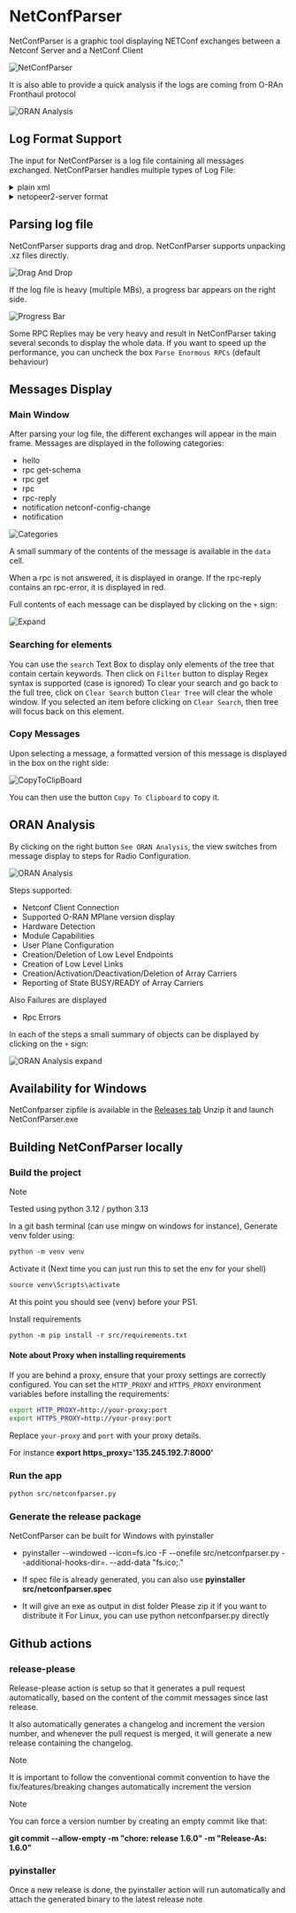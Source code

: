 # NetConfParser
NetConfParser is a graphic tool displaying NETConf exchanges between a Netconf Server and a NetConf Client

![NetConfParser](doc/netconfparser.png)

It is also able to provide a quick analysis if the logs are coming from O-RAn Fronthaul protocol

![ORAN Analysis](doc/oran_analysis.png)

## Log Format Support
The input for NetConfParser is a log file containing all messages exchanged.
NetConfParser handles multiple types of Log File:



<details>
  <summary>plain xml</summary>

![Plain XML Log](doc/plain_xml.png)

</details>

<details>
  <summary>netopeer2-server format</summary>

![Netopeer2-server log](doc/netopeer2_server.png)

</details>

## Parsing log file
NetConfParser supports drag and drop.
NetConfParser supports unpacking .xz files directly.

![Drag And Drop](doc/drag_and_drop.gif)


If the log file is heavy (multiple MBs), a progress bar appears on the right side.

![Progress Bar](doc/progress_bar.gif)

Some RPC Replies may be very heavy and result in NetConfParser taking several seconds to display the whole data.
If you want to speed up the performance, you can uncheck the box `Parse Enormous RPCs` (default behaviour)

## Messages Display
### Main Window
After parsing your log file, the different exchanges will appear in the main frame.
Messages are displayed in the following categories:
- hello
- rpc get-schema
- rpc get
- rpc
- rpc-reply
- notification netconf-config-change
- notification

![Categories](doc/netconfparser.png)

A small summary of the contents of the message is available in the `data` cell.

When a rpc is not answered, it is displayed in orange.
If the rpc-reply contains an rpc-error, it is displayed in red.

Full contents of each message can be displayed by clicking on the `+` sign:

![Expand](doc/expand.gif)

### Searching for elements
You can use the `search` Text Box to display only elements of the tree that contain certain keywords.
Then click on `Filter` button to display
Regex syntax is supported (case is ignored)
To clear your search and go back to the full tree, click on `Clear Search` button
`Clear Tree` will clear the whole window.
If you selected an item before clicking on `Clear Search`, then tree will focus back on this element.

### Copy Messages
Upon selecting a message, a formatted version of this message is displayed in the box on the right side:

![CopyToClipBoard](doc/copy_to_clipboard.gif)

You can then use the button `Copy To Clipboard` to copy it.

## ORAN Analysis
By clicking on the right button `See ORAN Analysis`, the view switches from message display to
steps for Radio Configuration.

![ORAN Analysis](doc/oran_analysis.png)

Steps supported:
- Netconf Client Connection
- Supported O-RAN MPlane version display
- Hardware Detection
- Module Capabilities
- User Plane Configuration
- Creation/Deletion of Low Level Endpoints
- Creation of Low Level Links
- Creation/Activation/Deactivation/Deletion of Array Carriers
- Reporting of State BUSY/READY of Array Carriers

Also Failures are displayed
- Rpc Errors

In each of the steps a small summary of objects can be displayed by clicking on the `+` sign:

![ORAN Analysis expand](doc/expand_analysis.gif)

## Availability for Windows
NetConfparser zipfile is available in the [Releases tab](https://github.com/AeroFlorian/netconf-parser/releases)
Unzip it and launch NetConfParser.exe

## Building NetConfParser locally

### Build the project

> [!NOTE]
> Tested using python 3.12 / python 3.13

In a git bash terminal (can use mingw on windows for instance), Generate venv folder using:

```markdown
python -m venv venv
```

Activate it (Next time you can just run this to set the env for your shell)

```markdown
source venv\Scripts\activate
```

At this point you should see (venv) before your PS1.

Install requirements
```markdown
python -m pip install -r src/requirements.txt
```

#### Note about Proxy when installing requirements

If you are behind a proxy, ensure that your proxy settings are correctly configured. You can set the `HTTP_PROXY` and `HTTPS_PROXY` environment variables before installing the requirements:

```bash
export HTTP_PROXY=http://your-proxy:port
export HTTPS_PROXY=http://your-proxy:port
```
Replace `your-proxy` and `port` with your proxy details.

For instance **export https_proxy='135.245.192.7:8000'**

### Run the app

```bash
python src/netconfparser.py
```

### Generate the release package

NetConfParser can be built for Windows with pyinstaller
*  pyinstaller --windowed --icon=fs.ico -F --onefile src/netconfparser.py --additional-hooks-dir=. --add-data "fs.ico;."

* If spec file is already generated, you can also use **pyinstaller src/netconfparser.spec**

* It will give an exe as output in dist folder
Please zip it if you want to distribute it
For Linux, you can use python netconfparser.py directly


## Github actions

### release-please

Release-please action is setup so that it generates a pull request automatically, based on the content of the commit messages since last release.

It also automatically generates a changelog and increment the version number, and whenever the pull request is merged, it will generate a new release containing the changelog.

> [!NOTE]
> It is important to follow the conventional commit convention to have the fix/features/breaking changes automatically increment the version

> [!NOTE]
> You can force a version number by creating an empty commit like that:
>
> **git commit --allow-empty -m "chore: release 1.6.0" -m "Release-As: 1.6.0"**



### pyinstaller

Once a new release is done, the pyinstaller action will run automatically and attach the generated binary to the latest release note